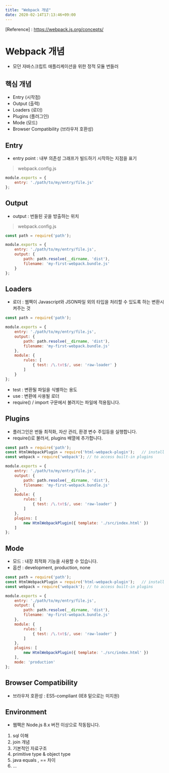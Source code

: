 ```yaml
---
title: "Webpack 개념"
date: 2020-02-14T17:13:46+09:00
---
```


[Reference] : <https://webpack.js.org/concepts/>

# Webpack 개념

- 모던 자바스크립트 애플리케이션을 위한 정적 모듈 번들러

## 핵심 개념

- Entry (시작점)
- Output (출력)
- Loaders (로더)
- Plugins (플러그인)
- Mode (모드)
- Browser Compatibility (브라우저 호환성)

## Entry

- entry point : 내부 의존성 그래프가 빌드하기 시작하는 지점을 표기

> webpack.config.js

```js
module.exports = {
    entry: './path/to/my/entry/file.js'
};
```

## Output

- output : 번들된 곳을 방출하는 위치

> webpack.config.js

```js
const path = require('path');

module.exports = {
    entry: './path/to/my/entry/file.js',
    output: {
        path: path.resolve(__dirname, 'dist'),
        filename: 'my-first-webpack.bundle.js'
    }
};
```

## Loaders

- 로더 : 웹팩이 Javascript와 JSON파일 외의 타입을 처리할 수 있도록 하는 변환시켜주는 것

```js
const path = require('path');

module.exports = {
    entry: './path/to/my/entry/file.js',
    output: {
        path: path.resolve(__dirname, 'dist'),
        filename: 'my-first-webpack.bundle.js'
    },
    module: {
        rules: [
            { test: /\.txt$/, use: 'raw-loader' }
        ]
    }
};
```

- test : 변환될 파일을 식별하는 용도
- use : 변환에 사용될 로더
- require() / import 구문에서 불려지는 파일에 적용됩니다.

## Plugins

- 플러그인은 번들 최적화, 자산 관리, 환경 변수 주입등을 실행합니다.
- require()로 불러서, plugins 배열에 추가합니다.

```js
const path = require('path');
const HtmlWebpackPlugin = require('html-webpack-plugin');   // install via npm
const webpack = require('webpack'); // to access built-in plugins

module.exports = {
    entry: './path/to/my/entry/file.js',
    output: {
        path: path.resolve(__dirname, 'dist'),
        filename: 'my-first-webpack.bundle.js'
    },
    module: {
        rules: [
            { test: /\.txt$/, use: 'raw-loader' }
        ]
    },
    plugins: [
        new HtmlWebpackPlugin({ template: './src/index.html' })
    ]
};
```

## Mode

- 모드 : 내장 최적화 기능을 사용할 수 있습니다.
- 옵션 : development, production, none

```js
const path = require('path');
const HtmlWebpackPlugin = require('html-webpack-plugin');   // install via npm
const webpack = require('webpack'); // to access built-in plugins

module.exports = {
    entry: './path/to/my/entry/file.js',
    output: {
        path: path.resolve(__dirname, 'dist'),
        filename: 'my-first-webpack.bundle.js'
    },
    module: {
        rules: [
            { test: /\.txt$/, use: 'raw-loader' }
        ]
    },
    plugins: [
        new HtmlWebpackPlugin({ template: './src/index.html' })
    ],
    mode: 'production'
};
```

## Browser Compatibility

- 브라우저 호환성 : ES5-compliant (IE8 밑으로는 미지원)

## Environment

- 웹팩은 Node.js 8.x 버전 이상으로 작동됩니다.

1. sql 이해
2. join 개념
3. 기본적인 자료구조
4. primitive type & object type
5. java equals , == 차이
6. ...
